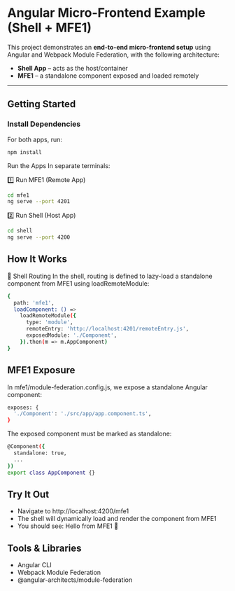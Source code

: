 # Angular Micro-Frontend Example (Shell + MFE1)

This project demonstrates an **end-to-end micro-frontend setup** using Angular and Webpack Module Federation, with the following architecture:

- **Shell App** – acts as the host/container
- **MFE1** – a standalone component exposed and loaded remotely

---

## Getting Started

### Install Dependencies

For both apps, run:

```bash
npm install
```

Run the Apps
In separate terminals:

1️⃣ Run MFE1 (Remote App)

```bash
cd mfe1
ng serve --port 4201
```

2️⃣ Run Shell (Host App)

```bash
cd shell
ng serve --port 4200
```

## How It Works

📍 Shell Routing
In the shell, routing is defined to lazy-load a standalone component from MFE1 using loadRemoteModule:

```bash
{
  path: 'mfe1',
  loadComponent: () =>
    loadRemoteModule({
      type: 'module',
      remoteEntry: 'http://localhost:4201/remoteEntry.js',
      exposedModule: './Component',
    }).then(m => m.AppComponent)
}
```

## MFE1 Exposure

In mfe1/module-federation.config.js, we expose a standalone Angular component:

```bash
exposes: {
  './Component': './src/app/app.component.ts',
}
```

The exposed component must be marked as standalone:

```bash
@Component({
  standalone: true,
  ...
})
export class AppComponent {}
```

## Try It Out

- Navigate to http://localhost:4200/mfe1
- The shell will dynamically load and render the component from MFE1
- You should see: Hello from MFE1 👋

## Tools & Libraries

- Angular CLI
- Webpack Module Federation
- @angular-architects/module-federation
